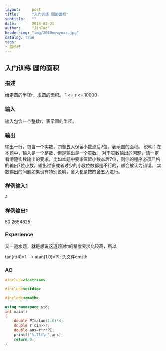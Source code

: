 ```yaml
---
layout:     post
title:      "入门训练 圆的面积"
subtitle:   ""
date:       2018-02-21
author:     "JinTao"
header-img: "img/2018newyear.jpg"
catalog: true
tags:
- 蓝桥杯
---
```


## 入门训练 圆的面积

### 描述
给定圆的半径r，求圆的面积。 1 <= r <= 10000
### 输入
输入包含一个整数r，表示圆的半径。 
### 输出
输出一行，包含一个实数，四舍五入保留小数点后7位，表示圆的面积。 
说明：在本题中，输入是一个整数，但是输出是一个实数。
对于实数输出的问题，请一定看清楚实数输出的要求，比如本题中要求保留小数点后7位，则你的程序必须严格的输出7位小数，输出过多或者过少的小数位数都是不行的，都会被认为错误。
实数输出的问题如果没有特别说明，舍入都是按四舍五入进行。
### 样例输入1 
4

### 样例输出1 
50.2654825 
### Experience
又一道水题，就是想说这道题对π的精度要求比较高，所以

tan(π/4)=1 --> atan(1.0)=PI;  头文件cmath
### AC
``` cpp
#include<iostream>

#include<cstdio>

#include<cmath>

using namespace std;
int main()
{
	double PI=atan(1.0)*4;
	double r;cin>>r;
	double ans=r*r*PI;
	printf("%.7lf\n",ans);
	return 0;
}
```

